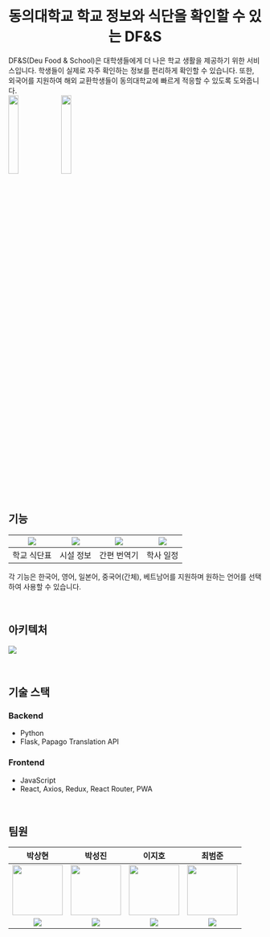 <h1 align="center">동의대학교 학교 정보와 식단을 확인할 수 있는 DF&S</h1>
DF&S(Deu Food & School)은 대학생들에게 더 나은 학교 생활을 제공하기 위한 서비스입니다. 학생들이 실제로 자주 확인하는 정보를 편리하게 확인할 수 있습니다. 또한, 외국어를 지원하여 해외 교환학생들이 동의대학교에 빠르게 적응할 수 있도록 도와줍니다.

<br>

<thead>
    <tr>
        <td><img src="https://github.com/thelight0804/SUMMER-HACK/assets/69424845/63c887a4-fefb-4628-91f3-d5ff9d88306b" width="20%"></td>
        <td><img src="https://github.com/thelight0804/SUMMER-HACK/assets/69424845/7bbadb61-e89e-4580-8eac-b5d5c2f6e001" width="20%"></td>
    </tr>
</thead>

<br>
<br>

## 기능
<table>
    <thead>
    <tr>
        <th><img src="https://github.com/thelight0804/SUMMER-HACK/assets/69424845/2772fc87-c6ec-42e9-90c5-d53e4e539f12"></th>
        <th><img src="https://github.com/thelight0804/SUMMER-HACK/assets/69424845/cadff2f0-1875-4a1e-86b9-dd6f6c6b9401"></th>
        <th><img src="https://github.com/thelight0804/SUMMER-HACK/assets/69424845/5e36a8a9-3c27-4ef7-8a03-e721eab32fca"></th>
        <th><img src="https://github.com/thelight0804/SUMMER-HACK/assets/69424845/adcb78e4-9c01-4d32-86cf-e1a20e9ddebf"></th>
    </tr>
    </thead>
    <tbody>
    <tr>
        <td align="center">학교 식단표</td>
        <td align="center">시설 정보</td>
        <td align="center">간편 번역기</td>
        <td align="center">학사 일정</td>
    </tr>
    </tbody>
</table>

각 기능은 한국어, 영어, 일본어, 중국어(간체), 베트남어를 지원하며 원하는 언어를 선택하여 사용할 수 있습니다.

<br>

## 아키텍처
![](https://github.com/thelight0804/SUMMER-HACK/assets/69424845/c7adeb03-d1e6-483b-b1aa-d02e57c93666)

<br>

## 기술 스택
### Backend
- Python
- Flask, Papago Translation API

### Frontend
- JavaScript
- React, Axios, Redux, React Router, PWA

<br>

## 팀원
<table>
    <thead>
    <tr>
        <th>박상현</th>
        <th>박성진</th>
        <th>이지호</th>
        <th>최범준</th>
    </tr>
    </thead>
    <tbody>
    <tr>
        <td><img src="https://github.com/thelight0804/SUMMER-HACK/assets/69424845/60e74d7b-e060-4acc-b29a-1baed14b50f7" width="100px"></td>
        <td><img src="https://github.com/thelight0804/SUMMER-HACK/assets/69424845/7bc6b7a7-ace2-4015-ad17-59a7e4c384e8" width="100px"></td>
        <td><img src="https://github.com/thelight0804/SUMMER-HACK/assets/69424845/290ad144-2a08-45ea-aae1-c9eb1a5d32e0" width="100px"></td>
        <td><img src="https://github.com/thelight0804/SUMMER-HACK/assets/69424845/e41e099f-6059-463c-b8f5-9757e8ce50c4" width="100px"></td>
    </tr>
    <tr>
        <td align="center">
          <a href="https://github.com/thelight0804" target="GitHub"><img src="https://img.shields.io/badge/thelight0804-000000?style=flat-square&logo=GitHub&logoColor=white"/>
        </td>
        <td align="center">
          <a href="https://github.com/MYNAMEISJIN" target="GitHub"><img src="https://img.shields.io/badge/MYNAMEISJIN-000000?style=flat-square&logo=GitHub&logoColor=white"/>
        </td>
        <td align="center">
          <a href="https://github.com/jiho9702" target="GitHub"><img src="https://img.shields.io/badge/jiho9702-000000?style=flat-square&logo=GitHub&logoColor=white"/>
        </td>
        <td align="center">
          <a href="https://github.com/012050" target="GitHub"><img src="https://img.shields.io/badge/012050-000000?style=flat-square&logo=GitHub&logoColor=white"/>
        </td>
    </tr>
    </tbody>
</table>
